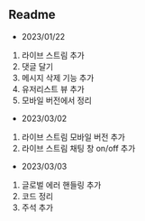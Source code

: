 ## Readme

- 2023/01/22 
1. 라이브 스트림 추가
2. 댓글 달기
3. 메시지 삭제 기능 추가
4. 유저리스트 뷰 추가
5. 모바일 버전에서 정리

- 2023/03/02
1. 라이브 스트림 모바일 버전 추가
2. 라이브 스트림 채팅 창 on/off 추가

- 2023/03/03
1. 글로벌 에러 핸들링 추가
2. 코드 정리
3. 주석 추가
   